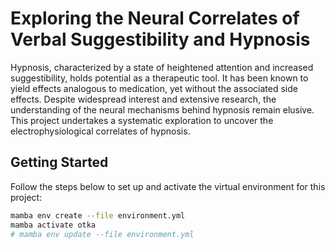 # Exploring the Neural Correlates of Verbal Suggestibility and Hypnosis
Hypnosis, characterized by a state of heightened attention and increased suggestibility, holds potential as a therapeutic tool. It has been known to yield effects analogous to medication, yet without the associated side effects. Despite widespread interest and extensive research, the understanding of the neural mechanisms behind hypnosis remain elusive. This project undertakes a systematic exploration to uncover the electrophysiological correlates of hypnosis.

## Getting Started
Follow the steps below to set up and activate the virtual environment for this project:

```bash
mamba env create --file environment.yml 
mamba activate otka
# mamba env update --file environment.yml
```
